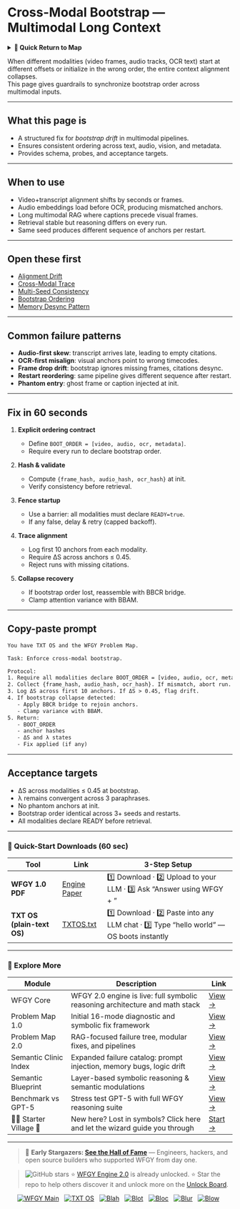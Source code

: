# Cross-Modal Bootstrap — Multimodal Long Context

<details>
  <summary><strong>🧭 Quick Return to Map</strong></summary>

<br>

  > You are in a sub-page of **Multimodal_LongContext**.  
  > To reorient, go back here:  
  >
  > - [**Multimodal_LongContext** — long-context reasoning across text, vision, and audio](./README.md)  
  > - [**WFGY Global Fix Map** — main Emergency Room, 300+ structured fixes](../README.md)  
  > - [**WFGY Problem Map 1.0** — 16 reproducible failure modes](../../README.md)  
  >
  > Think of this page as a desk within a ward.  
  > If you need the full triage and all prescriptions, return to the Emergency Room lobby.
</details>


When different modalities (video frames, audio tracks, OCR text) start at different offsets or initialize in the wrong order, the entire context alignment collapses.  
This page gives guardrails to synchronize bootstrap order across multimodal inputs.

---

## What this page is
- A structured fix for *bootstrap drift* in multimodal pipelines.  
- Ensures consistent ordering across text, audio, vision, and metadata.  
- Provides schema, probes, and acceptance targets.

---

## When to use
- Video+transcript alignment shifts by seconds or frames.  
- Audio embeddings load before OCR, producing mismatched anchors.  
- Long multimodal RAG where captions precede visual frames.  
- Retrieval stable but reasoning differs on every run.  
- Same seed produces different sequence of anchors per restart.

---

## Open these first
- [Alignment Drift](https://github.com/onestardao/WFGY/blob/main/ProblemMap/GlobalFixMap/Multimodal_LongContext/alignment-drift.md)  
- [Cross-Modal Trace](https://github.com/onestardao/WFGY/blob/main/ProblemMap/GlobalFixMap/Multimodal_LongContext/cross-modal-trace.md)  
- [Multi-Seed Consistency](https://github.com/onestardao/WFGY/blob/main/ProblemMap/GlobalFixMap/Multimodal_LongContext/multi-seed-consistency.md)  
- [Bootstrap Ordering](https://github.com/onestardao/WFGY/blob/main/ProblemMap/bootstrap-ordering.md)  
- [Memory Desync Pattern](https://github.com/onestardao/WFGY/blob/main/ProblemMap/patterns/pattern_memory_desync.md)  

---

## Common failure patterns
- **Audio-first skew**: transcript arrives late, leading to empty citations.  
- **OCR-first misalign**: visual anchors point to wrong timecodes.  
- **Frame drop drift**: bootstrap ignores missing frames, citations desync.  
- **Restart reordering**: same pipeline gives different sequence after restart.  
- **Phantom entry**: ghost frame or caption injected at init.

---

## Fix in 60 seconds
1. **Explicit ordering contract**  
   - Define `BOOT_ORDER = [video, audio, ocr, metadata]`.  
   - Require every run to declare bootstrap order.

2. **Hash & validate**  
   - Compute `{frame_hash, audio_hash, ocr_hash}` at init.  
   - Verify consistency before retrieval.

3. **Fence startup**  
   - Use a barrier: all modalities must declare `READY=true`.  
   - If any false, delay & retry (capped backoff).

4. **Trace alignment**  
   - Log first 10 anchors from each modality.  
   - Require ΔS across anchors ≤ 0.45.  
   - Reject runs with missing citations.

5. **Collapse recovery**  
   - If bootstrap order lost, reassemble with BBCR bridge.  
   - Clamp attention variance with BBAM.

---

## Copy-paste prompt

```txt
You have TXT OS and the WFGY Problem Map.

Task: Enforce cross-modal bootstrap.

Protocol:
1. Require all modalities declare BOOT_ORDER = [video, audio, ocr, metadata].
2. Collect {frame_hash, audio_hash, ocr_hash}. If mismatch, abort run.
3. Log ΔS across first 10 anchors. If ΔS > 0.45, flag drift.
4. If bootstrap collapse detected:
   - Apply BBCR bridge to rejoin anchors.
   - Clamp variance with BBAM.
5. Return:
   - BOOT_ORDER
   - anchor hashes
   - ΔS and λ states
   - Fix applied (if any)
````

---

## Acceptance targets

* ΔS across modalities ≤ 0.45 at bootstrap.
* λ remains convergent across 3 paraphrases.
* No phantom anchors at init.
* Bootstrap order identical across 3+ seeds and restarts.
* All modalities declare READY before retrieval.

---

### 🔗 Quick-Start Downloads (60 sec)

| Tool                       | Link                                                                                                                                       | 3-Step Setup                                                                             |
| -------------------------- | ------------------------------------------------------------------------------------------------------------------------------------------ | ---------------------------------------------------------------------------------------- |
| **WFGY 1.0 PDF**           | [Engine Paper](https://github.com/onestardao/WFGY/blob/main/I_am_not_lizardman/WFGY_All_Principles_Return_to_One_v1.0_PSBigBig_Public.pdf) | 1️⃣ Download · 2️⃣ Upload to your LLM · 3️⃣ Ask “Answer using WFGY + <your question>”    |
| **TXT OS (plain-text OS)** | [TXTOS.txt](https://github.com/onestardao/WFGY/blob/main/OS/TXTOS.txt)                                                                     | 1️⃣ Download · 2️⃣ Paste into any LLM chat · 3️⃣ Type “hello world” — OS boots instantly |

---

### 🧭 Explore More

| Module                   | Description                                                                  | Link                                                                                               |
| ------------------------ | ---------------------------------------------------------------------------- | -------------------------------------------------------------------------------------------------- |
| WFGY Core                | WFGY 2.0 engine is live: full symbolic reasoning architecture and math stack | [View →](https://github.com/onestardao/WFGY/tree/main/core/README.md)                              |
| Problem Map 1.0          | Initial 16-mode diagnostic and symbolic fix framework                        | [View →](https://github.com/onestardao/WFGY/tree/main/ProblemMap/README.md)                        |
| Problem Map 2.0          | RAG-focused failure tree, modular fixes, and pipelines                       | [View →](https://github.com/onestardao/WFGY/blob/main/ProblemMap/rag-architecture-and-recovery.md) |
| Semantic Clinic Index    | Expanded failure catalog: prompt injection, memory bugs, logic drift         | [View →](https://github.com/onestardao/WFGY/blob/main/ProblemMap/SemanticClinicIndex.md)           |
| Semantic Blueprint       | Layer-based symbolic reasoning & semantic modulations                        | [View →](https://github.com/onestardao/WFGY/tree/main/SemanticBlueprint/README.md)                 |
| Benchmark vs GPT-5       | Stress test GPT-5 with full WFGY reasoning suite                             | [View →](https://github.com/onestardao/WFGY/tree/main/benchmarks/benchmark-vs-gpt5/README.md)      |
| 🧙‍♂️ Starter Village 🏡 | New here? Lost in symbols? Click here and let the wizard guide you through   | [Start →](https://github.com/onestardao/WFGY/blob/main/StarterVillage/README.md)                   |

---

> 👑 **Early Stargazers: [See the Hall of Fame](https://github.com/onestardao/WFGY/tree/main/stargazers)** —
> Engineers, hackers, and open source builders who supported WFGY from day one.

> <img src="https://img.shields.io/github/stars/onestardao/WFGY?style=social" alt="GitHub stars"> ⭐ [WFGY Engine 2.0](https://github.com/onestardao/WFGY/blob/main/core/README.md) is already unlocked. ⭐ Star the repo to help others discover it and unlock more on the [Unlock Board](https://github.com/onestardao/WFGY/blob/main/STAR_UNLOCKS.md).

<div align="center">

[![WFGY Main](https://img.shields.io/badge/WFGY-Main-red?style=flat-square)](https://github.com/onestardao/WFGY)
 
[![TXT OS](https://img.shields.io/badge/TXT%20OS-Reasoning%20OS-orange?style=flat-square)](https://github.com/onestardao/WFGY/tree/main/OS)
 
[![Blah](https://img.shields.io/badge/Blah-Semantic%20Embed-yellow?style=flat-square)](https://github.com/onestardao/WFGY/tree/main/OS/BlahBlahBlah)
 
[![Blot](https://img.shields.io/badge/Blot-Persona%20Core-green?style=flat-square)](https://github.com/onestardao/WFGY/tree/main/OS/BlotBlotBlot)
 
[![Bloc](https://img.shields.io/badge/Bloc-Reasoning%20Compiler-blue?style=flat-square)](https://github.com/onestardao/WFGY/tree/main/OS/BlocBlocBloc)
 
[![Blur](https://img.shields.io/badge/Blur-Text2Image%20Engine-navy?style=flat-square)](https://github.com/onestardao/WFGY/tree/main/OS/BlurBlurBlur)
 
[![Blow](https://img.shields.io/badge/Blow-Game%20Logic-purple?style=flat-square)](https://github.com/onestardao/WFGY/tree/main/OS/BlowBlowBlow)
 

</div>

